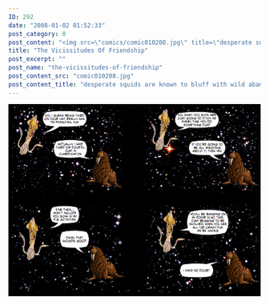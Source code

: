 ```yaml
---
ID: 292
date: "2008-01-02 01:52:33"
post_category: 0
post_content: "<img src=\"comics/comic010208.jpg\" title=\"desperate squids are known to bluff with wild abandon\" />"
title: "The Vicissitudes Of Friendship"
post_excerpt: ""
post_name: "the-vicissitudes-of-friendship"
post_content_src: "comic010208.jpg"
post_content_title: "desperate squids are known to bluff with wild abandon"
---
```



[![desperate squids are known to bluff with wild abandon](/comics-hi-res/comic010208.jpg)](/comics-hi-res/comic010208.jpg)
